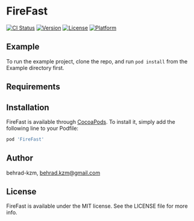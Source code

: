 # FireFast

[![CI Status](https://img.shields.io/travis/behrad-kzm/FireFast.svg?style=flat)](https://travis-ci.org/behrad-kzm/FireFast)
[![Version](https://img.shields.io/cocoapods/v/FireFast.svg?style=flat)](https://cocoapods.org/pods/FireFast)
[![License](https://img.shields.io/cocoapods/l/FireFast.svg?style=flat)](https://cocoapods.org/pods/FireFast)
[![Platform](https://img.shields.io/cocoapods/p/FireFast.svg?style=flat)](https://cocoapods.org/pods/FireFast)

## Example

To run the example project, clone the repo, and run `pod install` from the Example directory first.

## Requirements

## Installation

FireFast is available through [CocoaPods](https://cocoapods.org). To install
it, simply add the following line to your Podfile:

```ruby
pod 'FireFast'
```

## Author

behrad-kzm, behrad.kzm@gmail.com

## License

FireFast is available under the MIT license. See the LICENSE file for more info.
